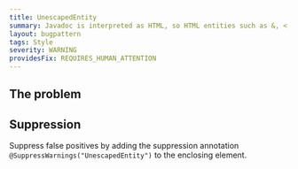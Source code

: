 ```yaml
---
title: UnescapedEntity
summary: Javadoc is interpreted as HTML, so HTML entities such as &, <, > must be escaped.
layout: bugpattern
tags: Style
severity: WARNING
providesFix: REQUIRES_HUMAN_ATTENTION
---
```


<!--
*** AUTO-GENERATED, DO NOT MODIFY ***
To make changes, edit the @BugPattern annotation or the explanation in docs/bugpattern.
-->

## The problem


## Suppression
Suppress false positives by adding the suppression annotation `@SuppressWarnings("UnescapedEntity")` to the enclosing element.
